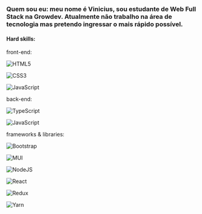 ### Quem sou eu: meu nome é Vinicius, sou estudante de Web Full Stack na Growdev. Atualmente não trabalho na área de tecnologia mas pretendo ingressar o mais rápido possível.

#### Hard skills: 
  
  front-end: 
   
   ![HTML5](https://img.shields.io/badge/html5-%23E34F26.svg?logo=html5&logoColor=white)
   
   ![CSS3](https://img.shields.io/badge/css3-%231572B6.svg?logo=css3&logoColor=white)
   
   ![JavaScript](https://img.shields.io/badge/javascript-%23323330.svg?logo=javascript&logoColor=%23F7DF1E)
  
  back-end: 
  
  ![TypeScript](https://img.shields.io/badge/typescript-%23007ACC.svg?logo=typescript&logoColor=white)
  
  ![JavaScript](https://img.shields.io/badge/javascript-%23323330.svg?logo=javascript&logoColor=%23F7DF1E)
    
  frameworks & libraries:
  
  ![Bootstrap](https://img.shields.io/badge/bootstrap-%23563D7C.svg?logo=bootstrap&logoColor=white)
  
  ![MUI](https://img.shields.io/badge/MUI-%230081CB.svg?logo=mui&logoColor=white)
  
  ![NodeJS](https://img.shields.io/badge/node.js-6DA55F?logo=node.js&logoColor=white)
  
  ![React](https://img.shields.io/badge/react-%2320232a.svg?logo=react&logoColor=%2361DAFB)
  
  ![Redux](https://img.shields.io/badge/redux-%23593d88.svg?logo=redux&logoColor=white)
  
  ![Yarn](https://img.shields.io/badge/yarn-%232C8EBB.svg?logo=yarn&logoColor=white)
    

<!--
**ViniciusBirreik/ViniciusBirreik** is a ✨ _special_ ✨ repository because its `README.md` (this file) appears on your GitHub profile.

Here are some ideas to get you started:

- 🔭 I’m currently working on ...
- 🌱 I’m currently learning ...
- 👯 I’m looking to collaborate on ...
- 🤔 I’m looking for help with ...
- 💬 Ask me about ...
- 📫 How to reach me: ...
- 😄 Pronouns: ...
- ⚡ Fun fact: ...
-->
